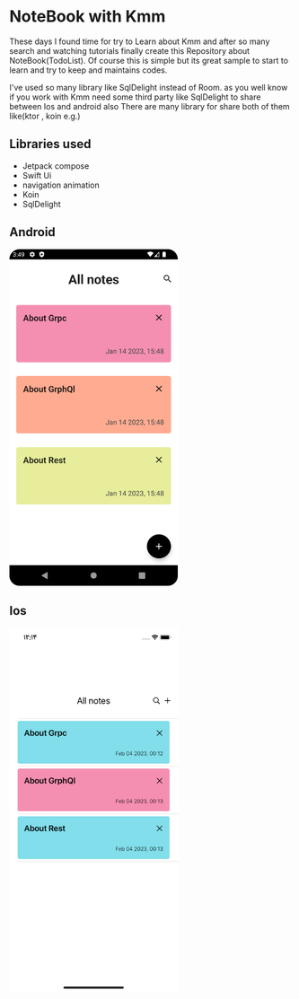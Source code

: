 # NoteBook with Kmm

These days I found time for  try to Learn about Kmm and after so many search and watching tutorials  finally create this Repository about NoteBook(TodoList).
Of course  this is simple but its great sample to start to learn and try to keep and maintains codes.

I've used so many library like SqlDelight instead of Room. as you well know if you  work with Kmm  need some third party like SqlDelight
to share  between Ios and android  also There are many library  for  share both of them like(ktor , koin e.g.)

## Libraries used

+ Jetpack compose
+ Swift Ui
+ navigation animation
+ Koin
+ SqlDelight

## Android
<img src="/images/android.png" width="300"> 


## Ios
<img src="/images/ios.png" width="300">




